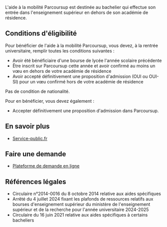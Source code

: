 L'aide à la mobilité Parcoursup est destinée au bachelier qui effectue son entrée dans l'enseignement supérieur en dehors de son académie de résidence.

## Conditions d'éligibilité

Pour bénéficier de l'aide à la mobilité Parcoursup, vous devez, à la rentrée universitaire, remplir toutes les conditions suivantes :
- Avoir été bénéficiaire d'une bourse de lycée l'année scolaire précédente
- Être inscrit sur Parcoursup cette année et avoir confirmé au moins un vœu en dehors de votre académie de résidence
- Avoir accepté définitivement une proposition d'admission (OUI ou OUI-SI) pour un vœu confirmé hors de votre académie de résidence

Pas de condition de nationalité.

Pour en bénéficier, vous devez également :
- Accepter définitivement une proposition d'admission dans Parcoursup.

## En savoir plus
- [Service-public.fr](https://www.service-public.fr/particuliers/vosdroits/F34643)

## Faire une demande
- [Plateforme de demande en ligne](https://amp.etudiant.gouv.fr/)

## Références légales
- Circulaire n°2014-0016 du 8 octobre 2014 relative aux aides spécifiques
- Arrêté du 4 juillet 2024 fixant les plafonds de ressources relatifs aux bourses d'enseignement supérieur du ministère de l'enseignement supérieur et de la recherche pour l'année universitaire 2024-2025
- Circulaire du 16 juin 2021 relative aux aides spécifiques à certains bacheliers
